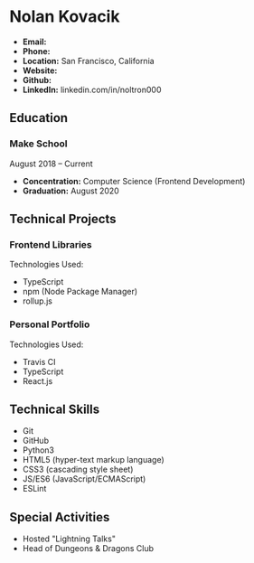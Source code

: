 # Nolan Kovacik
- **Email:** 
- **Phone:** 
- **Location:** San Francisco, California
- **Website:** 
- **Github:** 
- **LinkedIn:** linkedin.com/in/noltron000

## Education
### Make School
August 2018 &ndash; Current
- **Concentration:** Computer Science (Frontend Development)
- **Graduation:** August 2020

## Technical Projects
### Frontend Libraries
Technologies Used:
- TypeScript
- npm (Node Package Manager)
- rollup.js

### Personal Portfolio
Technologies Used:
- Travis CI
- TypeScript
- React.js

## Technical Skills
- Git
- GitHub
- Python3
- HTML5 (hyper-text markup language)
- CSS3 (cascading style sheet)
- JS/ES6 (JavaScript/ECMAScript)
- ESLint

## Special Activities
- Hosted "Lightning Talks"
- Head of Dungeons &amp; Dragons Club
